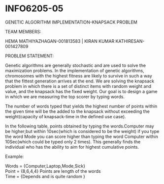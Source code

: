 # INFO6205-05
GENETIC ALGORITHM IMPLEMENTATION-KNAPSACK PROBLEM


TEAM MEMBERS:


HEMA MATHIYAZHAGAN-001813583 |  KIRAN KUMAR KATHIRESAN-001427809


PROBLEM STATEMENT:

Genetic algorithms are generally stochastic and are used to solve the maximization problems. In the implementation of genetic algorithms, chromosomes with the highest fitness are likely to survive in such a way that the fittest generation arrives at the end. We are solving the knapsack problem in which there is a set of distinct items with random weight and value, and the knapsack has the fixed weight. Our goal is to design a game in which we are measuring the top scorer by typing words. 

 The number of words typed that yields the highest number of points within the given time will be the added to the knapsack without exceeding the weight(capacity of knapsack-time in the defined use case).

 In the following table, points obtained by typing the words.Computer may be higher;but within 10sec(which is considered to be the weight) if you type the word Mode you can score higher than typing the word Computer within 10Sec(which could be typed only 2 times). This generally finds the individual who has the ability to aim for highest cumulative points.

Example:

Words = {Computer,Laptop,Mode,Sick}                                  
Point = {8,6,4,4} Points are length of the words  
Time  = {Depends and is quite random }
